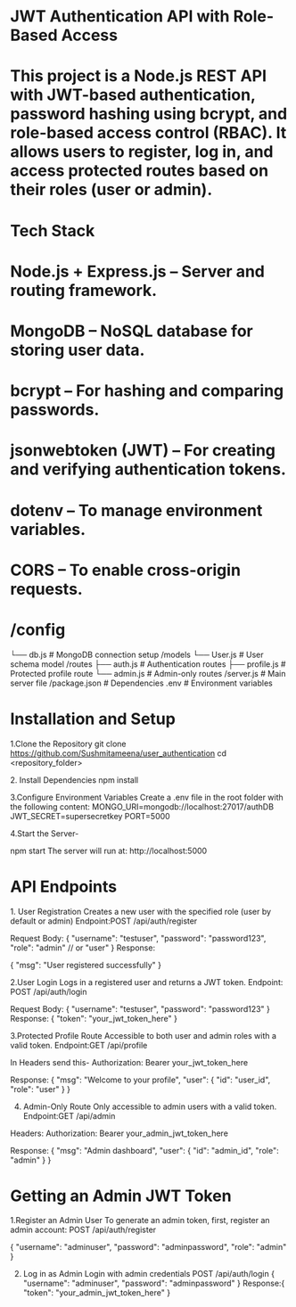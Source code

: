

# JWT Authentication API with Role-Based Access
# This project is a Node.js REST API with JWT-based authentication, password hashing using bcrypt, and role-based access control (RBAC). It allows users to register, log in, and access protected routes based on their roles (user or admin).

# Tech Stack
# Node.js + Express.js – Server and routing framework.

# MongoDB – NoSQL database for storing user data.

# bcrypt – For hashing and comparing passwords.

# jsonwebtoken (JWT) – For creating and verifying authentication tokens.

# dotenv – To manage environment variables.

# CORS – To enable cross-origin requests.

# /config
  └── db.js           # MongoDB connection setup
/models
  └── User.js         # User schema model
/routes
  ├── auth.js         # Authentication routes
  ├── profile.js      # Protected profile route
  └── admin.js        # Admin-only routes
/server.js            # Main server file
/package.json         # Dependencies
.env                  # Environment variables


# Installation and Setup
1.Clone the Repository
git clone https://github.com/Sushmitameena/user_authentication
cd <repository_folder>

2️. Install Dependencies
npm install

3.Configure Environment Variables
Create a .env file in the root folder with the following content:
MONGO_URI=mongodb://localhost:27017/authDB
JWT_SECRET=supersecretkey
PORT=5000

4.Start the Server-

npm start
The server will run at:
http://localhost:5000



# API Endpoints
1️. User Registration
Creates a new user with the specified role (user by default or admin)
Endpoint:POST /api/auth/register

Request Body:
{
  "username": "testuser",
  "password": "password123",
  "role": "admin"   // or "user"
}
Response:

{
  "msg": "User registered successfully"
}

2.User Login
 Logs in a registered user and returns a JWT token.
Endpoint:
POST /api/auth/login

Request Body:
{
  "username": "testuser",
  "password": "password123"
}
Response:
{
  "token": "your_jwt_token_here"
}

3.Protected Profile Route
 Accessible to both user and admin roles with a valid token.
 Endpoint:GET /api/profile

In Headers send this-
Authorization: Bearer your_jwt_token_here

Response:
{
  "msg": "Welcome to your profile",
  "user": {
    "id": "user_id",
    "role": "user"
  }
}


4. Admin-Only Route
Only accessible to admin users with a valid token.
Endpoint:GET /api/admin

Headers:
Authorization: Bearer your_admin_jwt_token_here

Response:
{
  "msg": "Admin dashboard",
  "user": {
    "id": "admin_id",
    "role": "admin"
  }
}

# Getting an Admin JWT Token
1.Register an Admin User
To generate an admin token, first, register an admin account:
POST /api/auth/register

{
  "username": "adminuser",
  "password": "adminpassword",
  "role": "admin"
}

2. Log in as Admin
Login with admin credentials
POST /api/auth/login
{
  "username": "adminuser",
  "password": "adminpassword"
}
Response:{
  "token": "your_admin_jwt_token_here"
}












